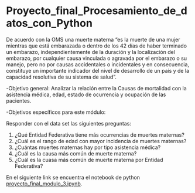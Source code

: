 # Proyecto_final_Procesamiento_de_datos_con_Python

De acuerdo con la OMS una muerte materna “es la muerte de una mujer mientras que está embarazada o dentro de los 42 días de haber terminado un embarazo, independientemente de la duración y la localización del embarazo, por cualquier causa vinculada o agravada por el embarazo o su manejo, pero no por causas accidentales o incidentales y en consecuencia, constituye un importante indicador del nivel de desarrollo de un país y de la capacidad resolutiva de su sistema de salud”.

-Objetivo general: Analizar la relación entre la Causas de mortalidad con la asistencia médica, edad, estado de ocurrencia y ocupación de las pacientes.

-Objetivos específicos para este módulo:

Responder con el data set las siguientes preguntas:

1. ¿Qué Entidad Federativa tiene más ocurrencias de muertes maternas?
2. ¿Cuál es el rango de edad con mayor incidencia de muertes maternas?
3. ¿Cuántas muertes maternas hay por tipo asistencia médica?
4. ¿Cuál es la causa más común de muerte materna? 
5. ¿Cuál es la cuasa más común de muerte materna por Entidad Federativa?

En el siguiente link se encuentra el notebook de python [proyecto_final_modulo_3.ipynb](https://github.com/almamelisa/Proyecto_final_Procesamiento_de_datos_Python/blob/main/proyecto_final_modulo_3.ipynb).
